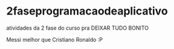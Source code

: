 # 2faseprogramacaodeaplicativo
atividades da 2 fase do curso pra DEIXAR TUDO BONITO

Messi melhor que Cristiano Ronaldo :P